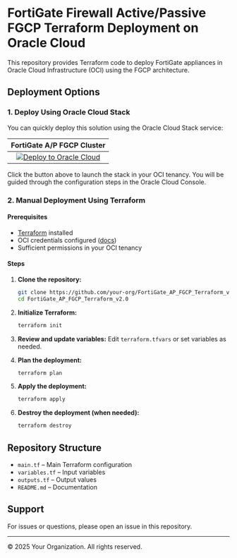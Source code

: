# FortiGate Firewall Active/Passive FGCP Terraform Deployment on Oracle Cloud


This repository provides Terraform code to deploy FortiGate appliances in Oracle Cloud Infrastructure (OCI) using the FGCP architecture.

## Deployment Options

### 1. Deploy Using Oracle Cloud Stack

You can quickly deploy this solution using the Oracle Cloud Stack service:

|FortiGate A/P FGCP Cluster|
|:-:|
|[![Deploy to Oracle Cloud](https://oci-resourcemanager-plugin.plugins.oci.oraclecloud.com/latest/deploy-to-oracle-cloud.svg)](https://cloud.oracle.com/resourcemanager/stacks/create?zipUrl=https://github.com/40net-cloud/fortinet-oci-solutions/releases/download/fgtactivepassive/FortiGate_AP_FGCP_Terraform_v2.0.zip)|

Click the button above to launch the stack in your OCI tenancy. You will be guided through the configuration steps in the Oracle Cloud Console.

### 2. Manual Deployment Using Terraform

#### Prerequisites

- [Terraform](https://www.terraform.io/downloads.html) installed
- OCI credentials configured ([docs](https://docs.oracle.com/en-us/iaas/Content/API/SDKDocs/terraformproviderconfiguration.htm))
- Sufficient permissions in your OCI tenancy

#### Steps

1. **Clone the repository:**
   ```bash
   git clone https://github.com/your-org/FortiGate_AP_FGCP_Terraform_v2.0.git
   cd FortiGate_AP_FGCP_Terraform_v2.0
   ```

2. **Initialize Terraform:**
   ```bash
   terraform init
   ```

3. **Review and update variables:**
   Edit `terraform.tfvars` or set variables as needed.

4. **Plan the deployment:**
   ```bash
   terraform plan
   ```

5. **Apply the deployment:**
   ```bash
   terraform apply
   ```

6. **Destroy the deployment (when needed):**
   ```bash
   terraform destroy
   ```

## Repository Structure

- `main.tf` – Main Terraform configuration
- `variables.tf` – Input variables
- `outputs.tf` – Output values
- `README.md` – Documentation

## Support

For issues or questions, please open an issue in this repository.

---

© 2025 Your Organization. All rights reserved.
